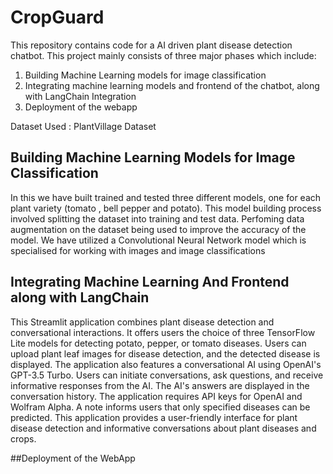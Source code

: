 # CropGuard
This repository contains code for a AI driven plant disease detection chatbot. This project mainly consists of three major phases which include: 
1. Building Machine Learning models for image classification
2. Integrating machine learning models and frontend of the chatbot, along with LangChain Integration
3. Deployment of the webapp

Dataset Used : PlantVillage Dataset

## Building Machine Learning Models for Image Classification 
In this we have built trained and tested three different models, one for each plant variety (tomato , bell pepper and potato). 
This model building process involved splitting the dataset into training and test data. Perfoming data augmentation on the dataset being used to improve the accuracy of the model. We have utilized a Convolutional Neural Network model which is specialised for working with images and image classifications 

## Integrating Machine Learning And Frontend along with LangChain
This Streamlit application combines plant disease detection and conversational interactions. It offers users the choice of three TensorFlow Lite models for detecting potato, pepper, or tomato diseases. Users can upload plant leaf images for disease detection, and the detected disease is displayed. The application also features a conversational AI using OpenAI's GPT-3.5 Turbo. Users can initiate conversations, ask questions, and receive informative responses from the AI. The AI's answers are displayed in the conversation history. The application requires API keys for OpenAI and Wolfram Alpha. A note informs users that only specified diseases can be predicted. This application provides a user-friendly interface for plant disease detection and informative conversations about plant diseases and crops.

##Deployment of the WebApp

